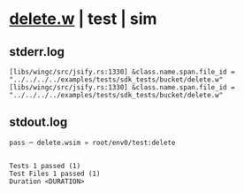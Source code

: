 # [delete.w](../../../../../../examples/tests/sdk_tests/bucket/delete.w) | test | sim

## stderr.log
```log
[libs/wingc/src/jsify.rs:1330] &class.name.span.file_id = "../../../../examples/tests/sdk_tests/bucket/delete.w"
[libs/wingc/src/jsify.rs:1330] &class.name.span.file_id = "../../../../examples/tests/sdk_tests/bucket/delete.w"
```

## stdout.log
```log
pass ─ delete.wsim » root/env0/test:delete
 
 
Tests 1 passed (1)
Test Files 1 passed (1)
Duration <DURATION>
```

